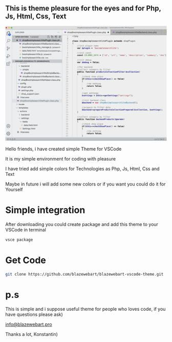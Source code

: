 ## This is theme pleasure for the eyes and for Php, Js, Html, Css, Text

![Preview](https://raw.githubusercontent.com/blazewebart/blazewebart-vscode-theme/blazewebart-updates/images/preview.png)

Hello friends, i have created simple Theme for VSCode

It is my simple environment for coding with pleasure

I have tried add simple colors for Technologies as Php, Js, Html, Css and Text

Maybe in future i will add some new colors or if you want you could do it for Yourself

# Simple integration 

After downloading you could create package and add this theme to your VSCode in terminal

```sh
vsce package
``` 

# Get Code
```sh
git clone https://github.com/blazewebart/blazewebart-vscode-theme.git
``` 

# p.s

This is simple and i suppose useful theme for people who loves code, if you have questions please ask) 

info@blazewebart.pro

Thanks a lot, Konstantin)
